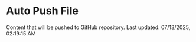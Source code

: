 # Auto Push File

Content that will be pushed to GitHub repository.
Last updated: 07/13/2025, 02:19:15 AM